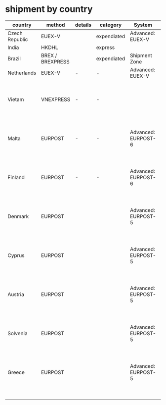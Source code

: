 
# shipment by country 

| country        | method           | details | category    | System              |                                                         |
| -------------- | ---------------- | ------- | ----------- | ------------------- | ------------------------------------------------------- |
| Czech Republic | EUEX-V           |         | expendiated | Advanced: EUEX-V    |                                                         |
| India          | HKDHL            |         | express     |                     |                                                         |
| Brazil         | BREX / BREXPRESS |         | expendiated | Shipment Zone       |                                                         |
| Netherlands    | EUEX-V           | -       | -           | Advanced: EUEX-V    |                                                         |
| Vietam         | VNEXPRESS        | -       | -           |                     | VNEXPRESS: Intl. + Local Express (Ref. ETA. 10-18 Days) |
| Malta          | EURPOST          | -       | -           | Advanced: EURPOST-6 | EURPOST: Intl. + Local Delivery (Ref. ETA. 13-30 Days)  |
| Finland        | EURPOST          | -       | -           | Advanced: EURPOST-6 | EURPOST: Intl. + Local Delivery (Ref. ETA. 13-30 Days)  |
| Denmark        | EURPOST          |         |             | Advanced: EURPOST-5 | EURPOST: Intl. + Local Delivery (Ref. ETA. 13-30 Days)  |
| Cyprus         | EURPOST          |         |             | Advanced: EURPOST-5 | EURPOST: Intl. + Local Delivery (Ref. ETA. 13-30 Days)  |
| Austria        | EURPOST          |         |             | Advanced: EURPOST-5 | EURPOST: Intl. + Local Delivery (Ref. ETA. 13-30 Days)  |
| Solvenia       | EURPOST          |         |             | Advanced: EURPOST-5 | EURPOST: Intl. + Local Delivery (Ref. ETA. 13-30 Days)  |
| Greece         | EURPOST          |         |             | Advanced: EURPOST-5 | EURPOST: Intl. + Local Delivery (Ref. ETA. 13-30 Days)  |
|                |                  |         |             |                     |                                                         |
|                |                  |         |             |                     |                                                         |
|                |                  |         |             |                     |                                                         |
|                |                  |         |             |                     |                                                         |



